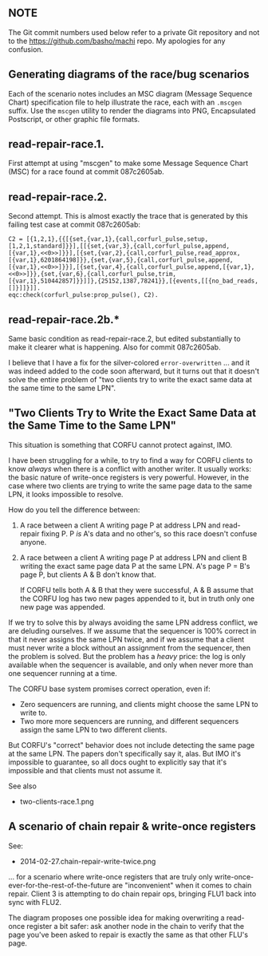 ## NOTE

The Git commit numbers used below refer to a private Git
repository and not to the https://github.com/basho/machi repo.  My
apologies for any confusion.

## Generating diagrams of the race/bug scenarios

Each of the scenario notes includes an MSC diagram
(Message Sequence Chart) specification file
to help illustrate the race, each with an `.mscgen` suffix.  Use the
`mscgen` utility to render the diagrams into PNG, Encapsulated Postscript,
or other graphic file formats.

## read-repair-race.1.

First attempt at using "mscgen" to make some Message Sequence
Chart (MSC) for a race found at commit 087c2605ab.


## read-repair-race.2.

Second attempt.  This is almost exactly the trace that is
generated by this failing test case at commit 087c2605ab:

    C2 = [{1,2,1},{{[{set,{var,1},{call,corfurl_pulse,setup,[1,2,1,standard]}}],[[{set,{var,3},{call,corfurl_pulse,append,[{var,1},<<0>>]}}],[{set,{var,2},{call,corfurl_pulse,read_approx,[{var,1},6201864198]}},{set,{var,5},{call,corfurl_pulse,append,[{var,1},<<0>>]}}],[{set,{var,4},{call,corfurl_pulse,append,[{var,1},<<0>>]}},{set,{var,6},{call,corfurl_pulse,trim,[{var,1},510442857]}}]]},{25152,1387,78241}},[{events,[[{no_bad_reads,[]}]]}]].
    eqc:check(corfurl_pulse:prop_pulse(), C2).

## read-repair-race.2b.*

Same basic condition as read-repair-race.2, but edited
substantially to make it clearer what is happening.
Also for commit 087c2605ab.

I believe that I have a fix for the silver-colored
`error-overwritten` ... and it was indeed added to the code soon
afterward, but it turns out that it doesn't solve the entire problem
of "two clients try to write the exact same data at the same time to
the same LPN".


## "Two Clients Try to Write the Exact Same Data at the Same Time to the Same LPN"

This situation is something that CORFU cannot protect against, IMO.

I have been struggling for a while, to try to find a way for CORFU
clients to know *always* when there is a conflict with another
writer.  It usually works: the basic nature of write-once registers is
very powerful.  However, in the case where two clients are trying to
write the same page data to the same LPN, it looks impossible to
resolve.

How do you tell the difference between:

1. A race between a client A writing page P at address LPN and
   read-repair fixing P.  P *is* A's data and no other's, so this race
   doesn't confuse anyone.

1. A race between a client A writing page P at address LPN and client
   B writing the exact same page data P at the same LPN.
   A's page P = B's page P, but clients A & B don't know that.

   If CORFU tells both A & B that they were successful, A & B assume
   that the CORFU log has two new pages appended to it, but in truth
   only one new page was appended.

If we try to solve this by always avoiding the same LPN address
conflict, we are deluding ourselves.  If we assume that the sequencer
is 100% correct in that it never assigns the same LPN twice, and if we
assume that a client must never write a block without an assignment
from the sequencer, then the problem is solved.  But the problem has a
_heavy_ price: the log is only available when the sequencer is
available, and only when never more than one sequencer running at a
time.

The CORFU base system promises correct operation, even if:

* Zero sequencers are running, and clients might choose the same LPN
  to write to.
* Two more more sequencers are running, and different sequencers
  assign the same LPN to two different clients.

But CORFU's "correct" behavior does not include detecting the same
page at the same LPN.  The papers don't specifically say it, alas.
But IMO it's impossible to guarantee, so all docs ought to explicitly
say that it's impossible and that clients must not assume it.

See also
* two-clients-race.1.png

## A scenario of chain repair & write-once registers

See:
* 2014-02-27.chain-repair-write-twice.png

... for a scenario where write-once registers that are truly only
write-once-ever-for-the-rest-of-the-future are "inconvenient" when it
comes to chain repair.  Client 3 is attempting to do chain repair ops,
bringing FLU1 back into sync with FLU2.

The diagram proposes one possible idea for making overwriting a
read-once register a bit safer: ask another node in the chain to
verify that the page you've been asked to repair is exactly the same
as that other FLU's page.

